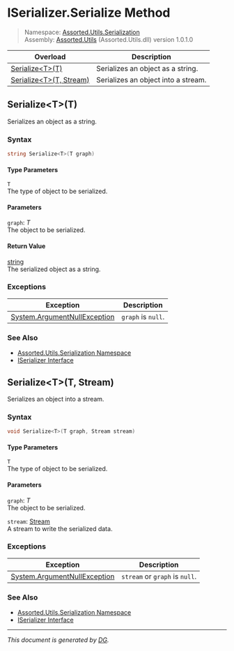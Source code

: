 ﻿# ISerializer.Serialize Method

> Namespace: [Assorted.Utils.Serialization](index.md#assortedutilsserialization-namespace)\
> Assembly: [Assorted.Utils](index.md) (Assorted.Utils.dll) version 1.0.1.0

Overload | Description
--- | ---
[Serialize\<T>(T)](Assorted.Utils.Serialization.ISerializer.Serialize.md#serializett) | Serializes an object as a string.
[Serialize\<T>(T, Stream)](Assorted.Utils.Serialization.ISerializer.Serialize.md#serializett-stream) | Serializes an object into a stream.

## Serialize\<T>(T)

Serializes an object as a string.

### Syntax

```csharp
string Serialize<T>(T graph)
```

#### Type Parameters

`T`\
The type of object to be serialized.

#### Parameters

`graph`: _T_\
The object to be serialized.

#### Return Value

[string](https://docs.microsoft.com/en-us/dotnet/api/system.string)\
The serialized object as a string.

### Exceptions

Exception | Description
--- | ---
[System.ArgumentNullException](https://docs.microsoft.com/en-us/dotnet/api/system.argumentnullexception) | `graph` is `null`.

### See Also

- [Assorted.Utils.Serialization Namespace](index.md#assortedutilsserialization-namespace)
- [ISerializer Interface](Assorted.Utils.Serialization.ISerializer.md)

## Serialize\<T>(T, Stream)

Serializes an object into a stream.

### Syntax

```csharp
void Serialize<T>(T graph, Stream stream)
```

#### Type Parameters

`T`\
The type of object to be serialized.

#### Parameters

`graph`: _T_\
The object to be serialized.

`stream`: [Stream](https://docs.microsoft.com/en-us/dotnet/api/system.io.stream)\
A stream to write the serialized data.

### Exceptions

Exception | Description
--- | ---
[System.ArgumentNullException](https://docs.microsoft.com/en-us/dotnet/api/system.argumentnullexception) | `stream` or `graph` is `null`.

### See Also

- [Assorted.Utils.Serialization Namespace](index.md#assortedutilsserialization-namespace)
- [ISerializer Interface](Assorted.Utils.Serialization.ISerializer.md)

---

_This document is generated by [DG](https://github.com/Khojasteh/dg)._
